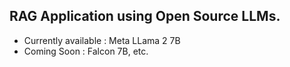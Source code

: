 ## RAG Application using Open Source LLMs.
- Currently available : Meta LLama 2 7B
- Coming Soon : Falcon 7B, etc.
